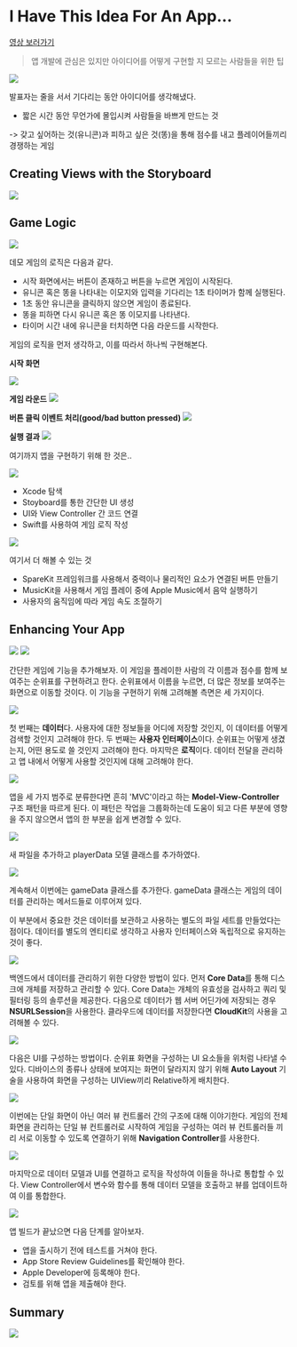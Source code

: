 # I Have This Idea For An App...

[영상 보러가기](https://developer.apple.com/videos/play/wwdc2018/203/)

> 앱 개발에 관심은 있지만 아이디어를 어떻게 구현할 지 모르는 사람들을 위한 팁
> 
![](https://i.imgur.com/sLZFzjo.png)

발표자는 줄을 서서 기다리는 동안 아이디어를 생각해냈다.
- 짧은 시간 동안 무언가에 몰입시켜 사람들을 바쁘게 만드는 것

-> 갖고 싶어하는 것(유니콘)과 피하고 싶은 것(똥)을 통해 점수를 내고 플레이어들끼리 경쟁하는 게임


## Creating Views with the Storyboard
![](https://i.imgur.com/MDgnYFs.png)


## Game Logic

![](https://i.imgur.com/XcbcuBH.png)

데모 게임의 로직은 다음과 같다.
- 시작 화면에서는 버튼이 존재하고 버튼을 누르면 게임이 시작된다.
- 유니콘 혹은 똥을 나타내는 이모지와 입력을 기다리는 1초 타이머가 함께 실행된다.
- 1초 동안 유니콘을 클릭하지 않으면 게임이 종료된다.
- 똥을 피하면 다시 유니콘 혹은 똥 이모지를 나타낸다.
- 타이머 시간 내에 유니콘을 터치하면 다음 라운드를 시작한다.

게임의 로직을 먼저 생각하고, 이를 따라서 하나씩 구현해본다.

**시작 화면**

![](https://i.imgur.com/1De0WmK.png)

**게임 라운드**
![](https://i.imgur.com/e8AE7Ne.png)

**버튼 클릭 이벤트 처리(good/bad button pressed)**
![](https://i.imgur.com/VfbSeoL.png)


**실행 결과**
![](https://i.imgur.com/wbYsNbp.png)


여기까지 앱을 구현하기 위해 한 것은..

![](https://i.imgur.com/tlMXKnA.png)

- Xcode 탐색
- Stoyboard를 통한 간단한 UI 생성
- UI와 View Controller 간 코드 연결
- Swift를 사용하여 게임 로직 작성

![](https://i.imgur.com/53G6ayF.png)

여기서 더 해볼 수 있는 것
- SpareKit 프레임워크를 사용해서 중력이나 물리적인 요소가 연결된 버튼 만들기
- MusicKit을 사용해서 게임 플레이 중에 Apple Music에서 음악 실행하기
- 사용자의 움직임에 따라 게임 속도 조절하기

## Enhancing Your App

![](https://i.imgur.com/cugKgU2.png)
![](https://i.imgur.com/FGGrkTd.png)

간단한 게임에 기능을 추가해보자.
이 게임을 플레이한 사람의 각 이름과 점수를 함께 보여주는 순위표를 구현하려고 한다.
순위표에서 이름을 누르면, 더 많은 정보를 보여주는 화면으로 이동할 것이다. 이 기능을 구현하기 위해 고려해볼 측면은 세 가지이다.

![](https://i.imgur.com/vyTev55.png)

첫 번째는 **데이터**다. 사용자에 대한 정보들을 어디에 저장할 것인지, 이 데이터를 어떻게 검색할 것인지 고려해야 한다.
두 번째는 **사용자 인터페이스**이다. 순위표는 어떻게 생겼는지, 어떤 용도로 쓸 것인지 고려해야 한다.
마지막은 **로직**이다. 데이터 전달을 관리하고 앱 내에서 어떻게 사용할 것인지에 대해 고려해야 한다.

![](https://i.imgur.com/uccAq7a.png)

앱을 세 가지 범주로 분류한다면 흔히 'MVC'이라고 하는 **Model-View-Controller** 구조 패턴을 따르게 된다.
이 패턴은 작업을 그룹화하는데 도움이 되고 다른 부분에 영향을 주지 않으면서 앱의 한 부분을 쉽게 변경할 수 있다.


![](https://i.imgur.com/5tuD3DI.png)

새 파일을 추가하고 playerData 모델 클래스를 추가하였다.

![](https://i.imgur.com/o6bQYRw.png)

계속해서 이번에는 gameData 클래스를 추가한다.
gameData 클래스는 게임의 데이터를 관리하는 메서드들로 이루어져 있다.

이 부분에서 중요한 것은 데이터를 보관하고 사용하는 별도의 파일 세트를 만들었다는 점이다. 데이터를 별도의 엔티티로 생각하고 사용자 인터페이스와 독립적으로 유지하는 것이 좋다.

![](https://i.imgur.com/lOBSc2G.png)

백엔드에서 데이터를 관리하기 위한 다양한 방법이 있다.
먼저 **Core Data**를 통해 디스크에 개체를 저장하고 관리할 수 있다. Core Data는 개체의 유효성을 검사하고 쿼리 및 필터링 등의 솔루션을 제공한다.
다음으로 데이터가 웹 서버 어딘가에 저장되는 경우 **NSURLSession**을 사용한다.
클라우드에 데이터를 저장한다면 **CloudKit**의 사용을 고려해볼 수 있다.

![](https://i.imgur.com/DlTqYIg.png)

다음은 UI를 구성하는 방법이다. 순위표 화면을 구성하는 UI 요소들을 위처럼 나타낼 수 있다. 디바이스의 종류나 상태에 보여지는 화면이 달라지지 않기 위해 **Auto Layout** 기술을 사용하여 화면을 구성하는 UIView끼리 Relative하게 배치한다.

![](https://i.imgur.com/i1sBBVP.png)

이번에는 단일 화면이 아닌 여러 뷰 컨트롤러 간의 구조에 대해 이야기한다. 
게임의 전체 화면을 관리하는 단일 뷰 컨트롤러로 시작하여 게임을 구성하는 여러 뷰 컨트롤러들 끼리 서로 이동할 수 있도록 연결하기 위해 **Navigation Controller**를 사용한다.

![](https://i.imgur.com/om5XiLP.png)

마지막으로 데이터 모델과 UI를 연결하고 로직을 작성하여 이들을 하나로 통합할 수 있다. View Controller에서 변수와 함수를 통해 데이터 모델을 호출하고 뷰를 업데이트하여 이를 통합한다.

![](https://i.imgur.com/57QBJPO.png)

앱 빌드가 끝났으면 다음 단계를 알아보자.
- 앱을 출시하기 전에 테스트를 거쳐야 한다.
- App Store Review Guidelines를 확인해야 한다.
- Apple Developer에 등록해야 한다.
- 검토를 위해 앱을 제출해야 한다.



## Summary

![](https://i.imgur.com/kiUtySU.png)

